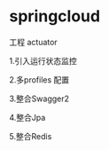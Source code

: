 # springcloud
<div style="line-high:15px;">
<p style="line-high:15px;">工程 actuator</p>
<p>1.引入运行状态监控</p>
<p>2.多profiles 配置</p>
<p>3.整合Swagger2</p>
<p>4.整合Jpa</p>
<p>5.整合Redis</p>
</div>


